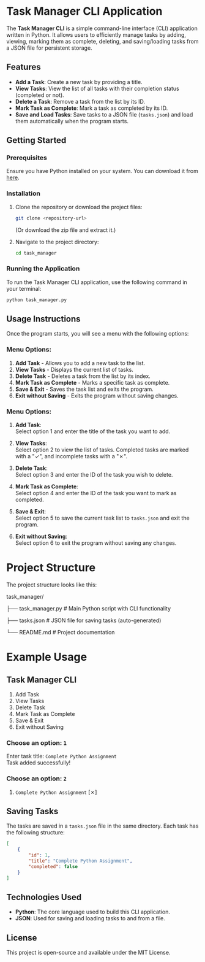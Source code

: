 # Task Manager CLI Application

The **Task Manager CLI** is a simple command-line interface (CLI) application written in Python. It allows users to efficiently manage tasks by adding, viewing, marking them as complete, deleting, and saving/loading tasks from a JSON file for persistent storage.

## Features

- **Add a Task**: Create a new task by providing a title.
- **View Tasks**: View the list of all tasks with their completion status (completed or not).
- **Delete a Task**: Remove a task from the list by its ID.
- **Mark Task as Complete**: Mark a task as completed by its ID.
- **Save and Load Tasks**: Save tasks to a JSON file (`tasks.json`) and load them automatically when the program starts.

## Getting Started

### Prerequisites

Ensure you have Python installed on your system. You can download it from [here](https://www.python.org/downloads/).

### Installation

1. Clone the repository or download the project files:

    ```bash
    git clone <repository-url>
    ```

    (Or download the zip file and extract it.)

2. Navigate to the project directory:

    ```bash
    cd task_manager
    ```

### Running the Application

To run the Task Manager CLI application, use the following command in your terminal:

```bash
python task_manager.py
```

## Usage Instructions

Once the program starts, you will see a menu with the following options:
### Menu Options:

1. **Add Task** - Allows you to add a new task to the list.
2. **View Tasks** - Displays the current list of tasks.
3. **Delete Task** - Deletes a task from the list by its index.
4. **Mark Task as Complete** - Marks a specific task as complete.
5. **Save & Exit** - Saves the task list and exits the program.
6. **Exit without Saving** - Exits the program without saving changes.

### Menu Options:

1. **Add Task**:  
   Select option 1 and enter the title of the task you want to add.

2. **View Tasks**:  
   Select option 2 to view the list of tasks. Completed tasks are marked with a "✓", and incomplete tasks with a "✗".

3. **Delete Task**:  
   Select option 3 and enter the ID of the task you wish to delete.

4. **Mark Task as Complete**:  
   Select option 4 and enter the ID of the task you want to mark as completed.

5. **Save & Exit**:  
   Select option 5 to save the current task list to `tasks.json` and exit the program.

6. **Exit without Saving**:  
   Select option 6 to exit the program without saving any changes.

# Project Structure

The project structure looks like this:

task_manager/

├── task_manager.py # Main Python script with CLI functionality 

├── tasks.json # JSON file for saving tasks (auto-generated) 

└── README.md # Project documentation

# Example Usage

## Task Manager CLI

1. Add Task
2. View Tasks
3. Delete Task
4. Mark Task as Complete
5. Save & Exit
6. Exit without Saving

### Choose an option: `1`  
Enter task title: `Complete Python Assignment`  
Task added successfully!

### Choose an option: `2`  
1. `Complete Python Assignment` [✗]

## Saving Tasks

The tasks are saved in a `tasks.json` file in the same directory. Each task has the following structure:

```json
[
    {
        "id": 1,
        "title": "Complete Python Assignment",
        "completed": false
    }
]
```


## Technologies Used

- **Python**: The core language used to build this CLI application.
- **JSON**: Used for saving and loading tasks to and from a file.

## License
 This project is open-source and available under the MIT License.

